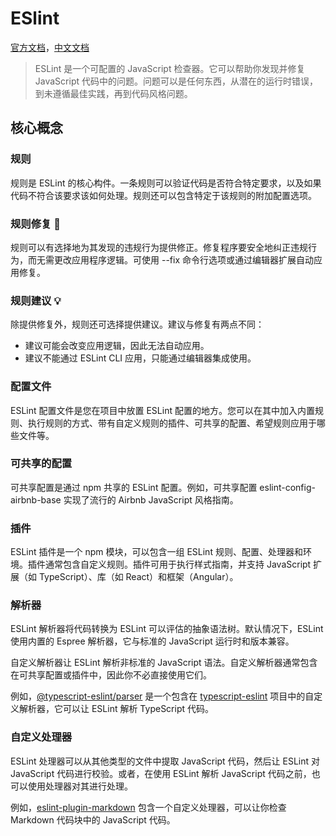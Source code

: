 # ESlint

[官方文档](https://eslint.org/)，[中文文档](https://eslint.nodejs.cn/)

> ESLint 是一个可配置的 JavaScript 检查器。它可以帮助你发现并修复 JavaScript 代码中的问题。问题可以是任何东西，从潜在的运行时错误，到未遵循最佳实践，再到代码风格问题。

## 核心概念

### 规则

规则是 ESLint 的核心构件。一条规则可以验证代码是否符合特定要求，以及如果代码不符合该要求该如何处理。规则还可以包含特定于该规则的附加配置选项。

### 规则修复 🔧

规则可以有选择地为其发现的违规行为提供修正。修复程序要安全地纠正违规行为，而无需更改应用程序逻辑。可使用 --fix 命令行选项或通过编辑器扩展自动应用修复。

### 规则建议 💡

除提供修复外，规则还可选择提供建议。建议与修复有两点不同：

- 建议可能会改变应用逻辑，因此无法自动应用。
- 建议不能通过 ESLint CLI 应用，只能通过编辑器集成使用。

### 配置文件

ESLint 配置文件是您在项目中放置 ESLint 配置的地方。您可以在其中加入内置规则、执行规则的方式、带有自定义规则的插件、可共享的配置、希望规则应用于哪些文件等。

### 可共享的配置

可共享配置是通过 npm 共享的 ESLint 配置。例如，可共享配置 eslint-config-airbnb-base 实现了流行的 Airbnb JavaScript 风格指南。

### 插件

ESLint 插件是一个 npm 模块，可以包含一组 ESLint 规则、配置、处理器和环境。插件通常包含自定义规则。插件可用于执行样式指南，并支持 JavaScript 扩展（如 TypeScript）、库（如 React）和框架（Angular）。

### 解析器

ESLint 解析器将代码转换为 ESLint 可以评估的抽象语法树。默认情况下，ESLint 使用内置的 Espree 解析器，它与标准的 JavaScript 运行时和版本兼容。

自定义解析器让 ESLint 解析非标准的 JavaScript 语法。自定义解析器通常包含在可共享配置或插件中，因此你不必直接使用它们。

例如，[@typescript-eslint/parser](https://www.npmjs.com/package/@typescript-eslint/parser) 是一个包含在 [typescript-eslint](https://github.com/typescript-eslint/typescript-eslint) 项目中的自定义解析器，它可以让 ESLint 解析 TypeScript 代码。

### 自定义处理器

ESLint 处理器可以从其他类型的文件中提取 JavaScript 代码，然后让 ESLint 对 JavaScript 代码进行校验。或者，在使用 ESLint 解析 JavaScript 代码之前，也可以使用处理器对其进行处理。

例如，[eslint-plugin-markdown](https://github.com/eslint/eslint-plugin-markdown) 包含一个自定义处理器，可以让你检查 Markdown 代码块中的 JavaScript 代码。
